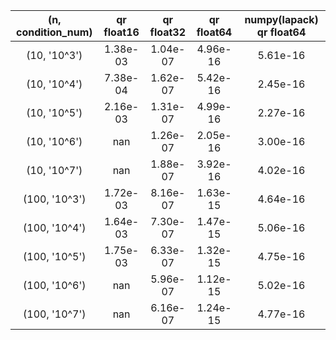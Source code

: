 | (n, condition_num) | qr float16 | qr float32 | qr float64 | numpy(lapack) qr float64 |
|:------------------:|:----------:|:----------:|:----------:|:------------------------:|
|    (10, '10^3')    |  1.38e-03  |  1.04e-07  |  4.96e-16  |         5.61e-16         |
|    (10, '10^4')    |  7.38e-04  |  1.62e-07  |  5.42e-16  |         2.45e-16         |
|    (10, '10^5')    |  2.16e-03  |  1.31e-07  |  4.99e-16  |         2.27e-16         |
|    (10, '10^6')    |    nan     |  1.26e-07  |  2.05e-16  |         3.00e-16         |
|    (10, '10^7')    |    nan     |  1.88e-07  |  3.92e-16  |         4.02e-16         |
|   (100, '10^3')    |  1.72e-03  |  8.16e-07  |  1.63e-15  |         4.64e-16         |
|   (100, '10^4')    |  1.64e-03  |  7.30e-07  |  1.47e-15  |         5.06e-16         |
|   (100, '10^5')    |  1.75e-03  |  6.33e-07  |  1.32e-15  |         4.75e-16         |
|   (100, '10^6')    |    nan     |  5.96e-07  |  1.12e-15  |         5.02e-16         |
|   (100, '10^7')    |    nan     |  6.16e-07  |  1.24e-15  |         4.77e-16         |